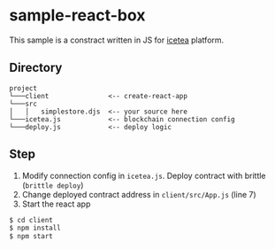 # sample-react-box

This sample is a constract written in JS for [icetea](https://github.com/TradaTech/icetea) platform.

## Directory
```
project
└───client               <-- create-react-app
└───src
│   │   simplestore.djs  <-- your source here
└───icetea.js            <-- blockchain connection config
└───deploy.js            <-- deploy logic
```

## Step
1. Modify connection config in `icetea.js`. Deploy contract with brittle (`brittle deploy`)
2. Change deployed contract address in `client/src/App.js` (line 7)
3. Start the react app
```bash
$ cd client
$ npm install
$ npm start
```